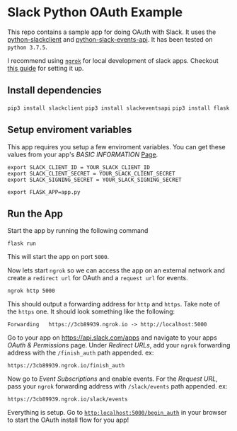# Slack Python OAuth Example

This repo contains a sample app for doing OAuth with Slack. It uses the [python-slackclient](https://github.com/slackapi/python-slackclient) and [python-slack-events-api](https://github.com/slackapi/python-slack-events-api). It has been tested on `python 3.7.5`.

I recommend using [`ngrok`](https://ngrok.com/download) for local development of slack apps. Checkout [this guide](https://api.slack.com/tutorials/tunneling-with-ngrok) for setting it up.

## Install dependencies

`pip3 install slackclient`
`pip3 install slackeventsapi`
`pip3 install flask`

## Setup enviroment variables

This app requires you setup a few enviroment variables. You can get these values from your app's *BASIC INFORMATION* [Page](https://api.slack.com/apps). 

```
export SLACK_CLIENT_ID = YOUR_SLACK_CLIENT_ID
export SLACK_CLIENT_SECRET = YOUR_SLACK_CLIENT_SECRET
export SLACK_SIGNING_SECRET = YOUR_SLACK_SIGNING_SECRET

export FLASK_APP=app.py
```

## Run the App

Start the app by running the following command

```
flask run
```

This will start the app on port `5000`.

Now lets start `ngrok` so we can access the app on an external network and create a `redirect url` for OAuth and a `request url` for events. 

```
ngrok http 5000
```

This should output a forwarding address for `http` and `https`. Take note of the `https` one. It should look something like the following:

```
Forwarding   https://3cb89939.ngrok.io -> http://localhost:5000
```

Go to your app on https://api.slack.com/apps and navigate to your apps *OAuth & Permissions* page. Under *Redirect URLs*, add your `ngrok` forwarding address with the `/finish_auth` path appended. ex:

```
https://3cb89939.ngrok.io/finish_auth
```

Now go to *Event Subscriptions* and enable events. For the *Request URL*, pass your `ngrok` forwarding address with `/slack/events` path appended. ex:

```
https://3cb89939.ngrok.io/slack/events
```

Everything is setup. Go to [`http:localhost:5000/begin_auth`](http:localhost:5000/begin_auth) in your browser to start the OAuth install flow for you app!




